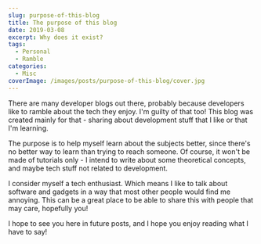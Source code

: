 ```yaml
---
slug: purpose-of-this-blog
title: The purpose of this blog
date: 2019-03-08
excerpt: Why does it exist?
tags:
  - Personal
  - Ramble
categories:
  - Misc
coverImage: /images/posts/purpose-of-this-blog/cover.jpg
---
```


There are many developer blogs out there, probably because developers like to ramble about the tech they enjoy. I'm guilty of that too! This blog was created mainly for that - sharing about development stuff that I like or that I'm learning.

The purpose is to help myself learn about the subjects better, since there's no better way to learn than trying to reach someone. Of course, it won't be made of tutorials only - I intend to write about some theoretical concepts, and maybe tech stuff not related to development.

I consider myself a tech enthusiast. Which means I like to talk about software and gadgets in a way that most other people would find me annoying. This can be a great place to be able to share this with people that may care, hopefully you!

I hope to see you here in future posts, and I hope you enjoy reading what I have to say!
